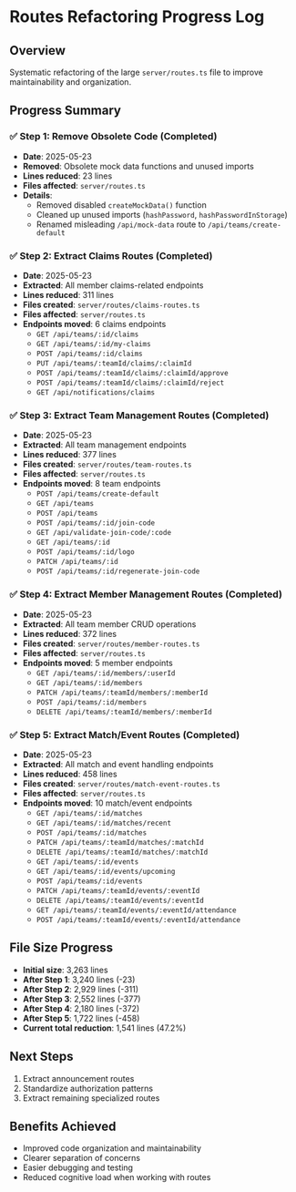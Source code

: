 # Routes Refactoring Progress Log

## Overview
Systematic refactoring of the large `server/routes.ts` file to improve maintainability and organization.

## Progress Summary

### ✅ Step 1: Remove Obsolete Code (Completed)
- **Date**: 2025-05-23
- **Removed**: Obsolete mock data functions and unused imports
- **Lines reduced**: 23 lines
- **Files affected**: `server/routes.ts`
- **Details**: 
  - Removed disabled `createMockData()` function
  - Cleaned up unused imports (`hashPassword`, `hashPasswordInStorage`)
  - Renamed misleading `/api/mock-data` route to `/api/teams/create-default`

### ✅ Step 2: Extract Claims Routes (Completed)
- **Date**: 2025-05-23
- **Extracted**: All member claims-related endpoints
- **Lines reduced**: 311 lines
- **Files created**: `server/routes/claims-routes.ts`
- **Files affected**: `server/routes.ts`
- **Endpoints moved**: 6 claims endpoints
  - `GET /api/teams/:id/claims`
  - `GET /api/teams/:id/my-claims`
  - `POST /api/teams/:id/claims`
  - `PUT /api/teams/:teamId/claims/:claimId`
  - `POST /api/teams/:teamId/claims/:claimId/approve`
  - `POST /api/teams/:teamId/claims/:claimId/reject`
  - `GET /api/notifications/claims`

### ✅ Step 3: Extract Team Management Routes (Completed)
- **Date**: 2025-05-23
- **Extracted**: All team management endpoints
- **Lines reduced**: 377 lines
- **Files created**: `server/routes/team-routes.ts`
- **Files affected**: `server/routes.ts`
- **Endpoints moved**: 8 team endpoints
  - `POST /api/teams/create-default`
  - `GET /api/teams`
  - `POST /api/teams`
  - `POST /api/teams/:id/join-code`
  - `GET /api/validate-join-code/:code`
  - `GET /api/teams/:id`
  - `POST /api/teams/:id/logo`
  - `PATCH /api/teams/:id`
  - `POST /api/teams/:id/regenerate-join-code`

### ✅ Step 4: Extract Member Management Routes (Completed)
- **Date**: 2025-05-23
- **Extracted**: All team member CRUD operations
- **Lines reduced**: 372 lines
- **Files created**: `server/routes/member-routes.ts`
- **Files affected**: `server/routes.ts`
- **Endpoints moved**: 5 member endpoints
  - `GET /api/teams/:id/members/:userId`
  - `GET /api/teams/:id/members`
  - `PATCH /api/teams/:teamId/members/:memberId`
  - `POST /api/teams/:id/members`
  - `DELETE /api/teams/:teamId/members/:memberId`

### ✅ Step 5: Extract Match/Event Routes (Completed)
- **Date**: 2025-05-23
- **Extracted**: All match and event handling endpoints
- **Lines reduced**: 458 lines
- **Files created**: `server/routes/match-event-routes.ts`
- **Files affected**: `server/routes.ts`
- **Endpoints moved**: 10 match/event endpoints
  - `GET /api/teams/:id/matches`
  - `GET /api/teams/:id/matches/recent`
  - `POST /api/teams/:id/matches`
  - `PATCH /api/teams/:teamId/matches/:matchId`
  - `DELETE /api/teams/:teamId/matches/:matchId`
  - `GET /api/teams/:id/events`
  - `GET /api/teams/:id/events/upcoming`
  - `POST /api/teams/:id/events`
  - `PATCH /api/teams/:teamId/events/:eventId`
  - `DELETE /api/teams/:teamId/events/:eventId`
  - `GET /api/teams/:teamId/events/:eventId/attendance`
  - `POST /api/teams/:teamId/events/:eventId/attendance`

## File Size Progress
- **Initial size**: 3,263 lines
- **After Step 1**: 3,240 lines (-23)
- **After Step 2**: 2,929 lines (-311)
- **After Step 3**: 2,552 lines (-377)
- **After Step 4**: 2,180 lines (-372)
- **After Step 5**: 1,722 lines (-458)
- **Current total reduction**: 1,541 lines (47.2%)

## Next Steps
1. Extract announcement routes
2. Standardize authorization patterns
3. Extract remaining specialized routes

## Benefits Achieved
- Improved code organization and maintainability
- Clearer separation of concerns
- Easier debugging and testing
- Reduced cognitive load when working with routes